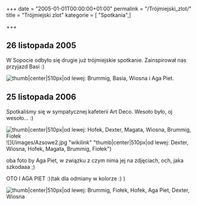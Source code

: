 +++
date = "2005-01-01T00:00:00+01:00"
permalink = "/Trójmiejski_zlot/"
title = "Trójmiejski zlot"
kategorie = [ "Spotkania",]

+++

26 listopada 2005
-----------------

W Sopocie odbyło się drugie już trójmiejskie spotkanie. Zainspirował nas przyjazd Basi :)

![](/images/My02.jpg "thumb|center|510px|od lewej: Brummig, Basia, Wiosna i Aga Piet.")

25 listopada 2006
-----------------

Spotkaliśmy się w sympatycznej kafeterii Art Deco. Wesoło było, oj wesoło... :)

![](/images/Azsowe1.jpg "thumb|center|510px|od lewej: Hofek, Dexter, Magata, Wiosna, Brummig, Fiołek") ![](/images/Azsowe2.jpg "wikilink" "thumb|center|510px|od lewej: Dexter, Wiosna, Hofek, Magata, Brummig, Fiołek")

oba foto by Aga Piet, w związku z czym nima jej na zdjęciach, och, jaka szkodaaa ;)

OTO I AGA PIET :)(tak dla odmiany w kolorze :) )

![](/images/art_deco.jpg "thumb|center|510px|od lewej: Brummig, Fiołek, Hofek, Aga Piet, Dexter, Wiosna")
